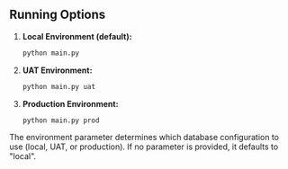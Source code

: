 ## Running Options

1. **Local Environment (default):**

   ```bash
   python main.py
   ```

2. **UAT Environment:**

   ```bash
   python main.py uat
   ```

3. **Production Environment:**

   ```bash
   python main.py prod
   ```

The environment parameter determines which database configuration to use (local, UAT, or production). If no parameter is provided, it defaults to "local".
